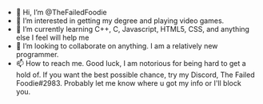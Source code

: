 - 👋 Hi, I’m @TheFailedFoodie
- 👀 I’m interested in getting my degree and playing video games. 
- 🌱 I’m currently learning C++, C, Javascript, HTML5, CSS, and anything else I feel will help me
- 💞️ I’m looking to collaborate on anything. I am a relatively new programmer.
- 📫 How to reach me. Good luck, I am notorious for being hard to get a hold of. If you want the best possible chance, try my Discord, The Failed Foodie#2983. Probably let me know where u got my info or I'll block you.

<!---
TheFailedFoodie/TheFailedFoodie is a ✨ special ✨ repository because its `README.md` (this file) appears on your GitHub profile.
You can click the Preview link to take a look at your changes.
--->
